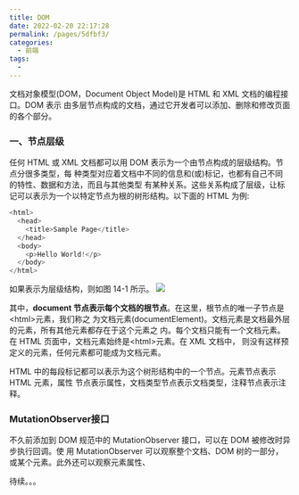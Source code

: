 ```yaml
---
title: DOM
date: 2022-02-20 22:17:28
permalink: /pages/5dfbf3/
categories:
  - 前端
tags:
  -
---
```


文档对象模型(DOM，Document Object Model)是 HTML 和 XML 文档的编程接口。DOM 表示 由多层节点构成的文档，通过它开发者可以添加、删除和修改页面的各个部分。

### 一、节点层级

任何 HTML 或 XML 文档都可以用 DOM 表示为一个由节点构成的层级结构。节点分很多类型，每 种类型对应着文档中不同的信息和(或)标记，也都有自己不同的特性、数据和方法，而且与其他类型 有某种关系。这些关系构成了层级，让标记可以表示为一个以特定节点为根的树形结构。以下面的 HTML 为例:

```js
<html>
  <head>
    <title>Sample Page</title>
  </head>
  <body>
    <p>Hello World!</p>
  </body>
</html>
```

如果表示为层级结构，则如图 14-1 所示。
![](https://raw.gitmirror.com/GanChuanYin/picture/main/blog/20220220222118.png)

其中，**document 节点表示每个文档的根节点**。在这里，根节点的唯一子节点是\<html>元素，我们称之 为文档元素(documentElement)。文档元素是文档最外层的元素，所有其他元素都存在于这个元素之 内。每个文档只能有一个文档元素。在 HTML 页面中，文档元素始终是\<html>元素。在 XML 文档中， 则没有这样预定义的元素，任何元素都可能成为文档元素。

HTML 中的每段标记都可以表示为这个树形结构中的一个节点。元素节点表示 HTML 元素，属性 节点表示属性，文档类型节点表示文档类型，注释节点表示注释。



### MutationObserver接口

不久前添加到 DOM 规范中的 MutationObserver 接口，可以在 DOM 被修改时异步执行回调。使 用 MutationObserver 可以观察整个文档、DOM 树的一部分，或某个元素。此外还可以观察元素属性、


待续。。。